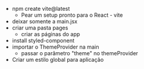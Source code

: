 
- npm create vite@latest
  - Pear um setup pronto para o React - vite
- deixar somente a main.jsx 
- criar uma pasta pages
  - criar as páginas do app
- install styled-component
- importar o ThemeProvider na main
  - passar o parâmetro "theme" no themeProvider
- Criar um estilo global para aplicação